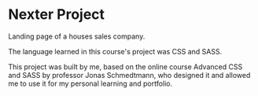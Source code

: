 # Nexter Project

Landing page of a houses sales company.

The language learned in this course's project was CSS and SASS.

This project was built by me, based on the online course Advanced CSS and SASS by professor Jonas Schmedtmann, who designed it and allowed me to use it for my personal learning and portfolio.